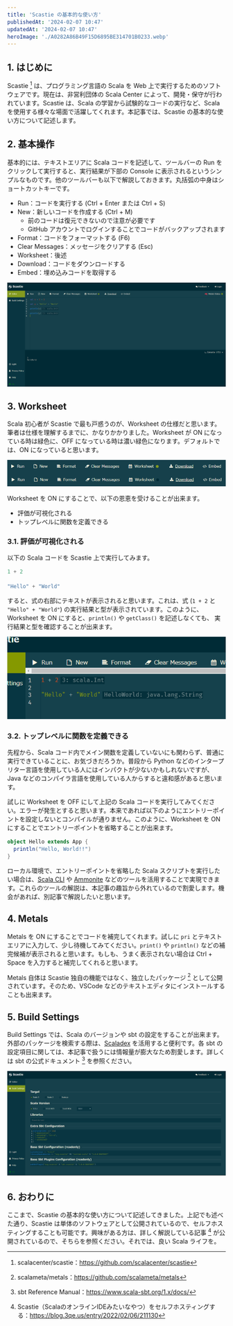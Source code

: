 ```yaml
---
title: 'Scastie の基本的な使い方'
publishedAt: '2024-02-07 10:47'
updatedAt: '2024-02-07 10:47'
heroImage: './A0282A86B49F15D6895BE314701B0233.webp'
---
```


## 1. はじめに

Scastie [^1] は、プログラミング言語の Scala を Web 上で実行するためのソフトウェアです。現在は、非営利団体の Scala Center によって、開発・保守が行われています。Scastie は、Scala の学習から試験的なコードの実行など、Scala を使用する様々な場面で活躍してくれます。本記事では、Scastie の基本的な使い方について記述します。

<!-- https://scastie.scala-lang.org/ -->

[^1]: scalacenter/scastie：https://github.com/scalacenter/scastie

## 2. 基本操作

基本的には、テキストエリアに Scala コードを記述して、ツールバーの Run をクリックして実行すると、実行結果が下部の Console に表示されるというシンプルなものです。他のツールバーも以下で解説しておきます。丸括弧の中身はショートカットキーです。

- Run：コードを実行する (Ctrl + Enter または Ctrl + S)
- New：新しいコードを作成する (Ctrl + M)
  - 前のコードは復元できないので注意が必要です
  - GitHub アカウントでログインすることでコードがバックアップされます
- Format：コードをフォーマットする (F6)
- Clear Messages：メッセージをクリアする (Esc)
- Worksheet：後述
- Download：コードをダウンロードする
- Embed：埋め込みコードを取得する

![](F7A919A72205DAABBA0BA152CA899C31.png)

## 3. Worksheet

Scala 初心者が Scastie で最も戸惑うのが、Worksheet の仕様だと思います。筆者は仕様を理解するまでに、かなりかかりました。Worksheet が ON になっている時は緑色に、OFF になっている時は濃い緑色になります。デフォルトでは、ON になっていると思います。

![](1078E147A93F6B327350BEB7B88FCF80.png)

Worksheet を ON にすることで、以下の恩恵を受けることが出来ます。

- 評価が可視化される
- トップレベルに関数を定義できる

<!-- の大きな特徴として 2 つ挙げられます。1 つ目は、「評価が可視化される」。2 つ目は、トップレベルに関数を定義できる。 -->

### 3.1. 評価が可視化される

以下の Scala コードを Scastie 上で実行してみます。

```scala
1 + 2

"Hello" + "World"
```

すると、式の右部にテキストが表示されると思います。これは、式 (`1 + 2` と `"Hello" + "World"`) の実行結果と型が表示されています。このように、Worksheet を ON にすると、`println()` や `getClass()` を記述しなくても、 実行結果と型を確認することが出来ます。

![](C0A96E8C8C0547F3FC8805CEF5D66BD0.png)

### 3.2. トップレベルに関数を定義できる

先程から、Scala コード内でメイン関数を定義していないにも関わらず、普通に実行できていることに、お気づきだろうか。普段から Python などのインタープリター言語を使用している人にはインパクトが少ないかもしれないですが、Java などのコンパイラ言語を使用している人からすると違和感があると思います。

試しに Worksheet を OFF にして上記の Scala コードを実行してみてください。エラーが発生とすると思います。本来であれば以下のようにエントリーポイントを設定しないとコンパイルが通りません。このように、Worksheet を ON にすることでエントリーポイントを省略することが出来ます。

```scala
object Hello extends App {
  println("Hello, World!!")
}
```

ローカル環境で、エントリーポイントを省略した Scala スクリプトを実行したい場合は、[Scala CLI](https://scala-cli.virtuslab.org/) や [Ammonite](https://ammonite.io/) などのツールを活用することで実現できます。これらのツールの解説は、本記事の趣旨から外れているので割愛します。機会があれば、別記事で解説したいと思います。

## 4. Metals

Metals を ON にすることでコードを補完してくれます。試しに `pri` とテキストエリアに入力して、少し待機してみてください。`print()` や `println()` などの補完候補が表示されると思います。もしも、うまく表示されない場合は Ctrl + Space を入力すると補完してくれると思います。

Metals 自体は Scastie 独自の機能ではなく、独立したパッケージ [^2] として公開されています。そのため、VSCode などのテキストエディタにインストールすることも出来ます。

[^2]: scalameta/metals：https://github.com/scalameta/metals

## 5. Build Settings

Build Settings では、Scala のバージョンや sbt の設定をすることが出来ます。外部のパッケージを検索する際は、[Scaladex](https://index.scala-lang.org/) を活用すると便利です。各 sbt の設定項目に関しては、本記事で扱うには情報量が膨大なため割愛します。詳しくは sbt の公式ドキュメント [^3] を参照ください。

[^3]: sbt Reference Manual：https://www.scala-sbt.org/1.x/docs/

![](6B24D5BA5F85E410388CB54E4015BE3D.png)

## 6. おわりに

ここまで、Scastie の基本的な使い方について記述してきました。上記でも述べた通り、Scastie は単体のソフトウェアとして公開されているので、セルフホスティングすることも可能です。興味がある方は、詳しく解説している記事 [^4] が公開されているので、そちらを参照ください。それでは、良い Scala ライフを。

[^4]: Scastie（ScalaのオンラインIDEみたいなやつ）をセルフホスティングする：https://blog.3qe.us/entry/2022/02/06/211130
